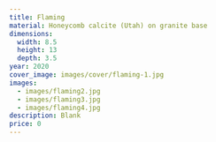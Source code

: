 ```yaml
---
title: Flaming
material: Honeycomb calcite (Utah) on granite base
dimensions:
  width: 8.5
  height: 13
  depth: 3.5
year: 2020
cover_image: images/cover/flaming-1.jpg
images:
  - images/flaming2.jpg
  - images/flaming3.jpg
  - images/flaming4.jpg
description: Blank
price: 0
---
```

